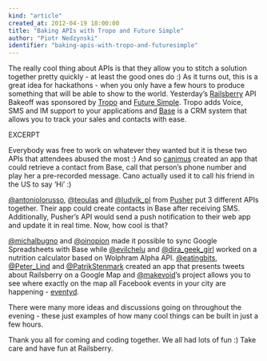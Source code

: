 ```yaml
---
kind: "article"
created_at: 2012-04-19 18:00:00
title: "Baking APIs with Tropo and Future Simple"
author: "Piotr Nedzynski"
identifier: "baking-apis-with-tropo-and-futuresimple"
---
```


The really cool thing about APIs is that they allow you to stitch a solution together pretty quickly - at least the good ones do :)
As it turns out, this is a great idea for hackathons - when you only have a few hours to produce something that will be able to show to the world. Yesterday’s [Railsberry](http://railsberry.com) API Bakeoff was sponsored by [Tropo](http://tropo.com) and [Future Simple](http://futuresimple.com). Tropo adds Voice, SMS and IM support to your applications and [Base](http://futuresimple.com/base) is a CRM system that allows you to track your sales and contacts with ease.

EXCERPT

Everybody was free to work on whatever they wanted but it is these two APIs that attendees abused the most :)
And so [canimus](https://github.com/canimus) created an app that could retrieve a contact from Base, call that person’s phone number and play her a pre-recorded message. Cano actually used it to call his friend in the US to say ‘Hi’ :)

[@antoniolorusso](http://twitter.com/antoniolorusso), [@teoulas](http://twitter.com/teoulas) and [@ludvik_pl](http://twitter.com/ludvik_pl) from [Pusher](http://pusher.com) put 3 different APIs together. Their app could create contacts in Base after receiving SMS. Additionally, Pusher’s API would send a push notification to their web app and update it in real time. Now, how cool is that?

[@michalbugno](http://twitter.com/michalbugno) and [@oinopion](http://twitter.com/oinopion) made it possible to sync Google Spreadsheets with Base while [@evilchelu](http://twitter.com/evilchelu) and [@dira_geek_girl](http://twitter.com/dira_geek_girl) worked on a nutrition calculator based on Wolphram Alpha API. [@eatingbits](http://twitter.com/eatingbits), [@Peter_Lind](http://twitter.com/peter_lind) and [@PatrikStenmark](http://twitter.com/patrikstenmark) created an app that presents tweets about Railsberry on a Google Map and [@makevoid](http://twitter.com/makevoid)’s project allows you to see where exactly on the map all Facebook events in your city are happening - [eventyd](http://github.com/makevoid/eventyd).

There were many more ideas and discussions going on throughout the evening - these just examples of how many cool things can be built in just a few hours. 

Thank you all for coming and coding together. We all had lots of fun :)
Take care and have fun at Railsberry.
